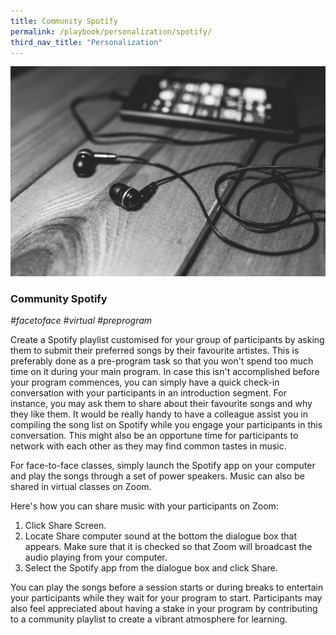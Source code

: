 ```yaml
---
title: Community Spotify
permalink: /playbook/personalization/spotify/
third_nav_title: "Personalization"
---
```


![Music](/images/music.jpg)
### Community Spotify
*#facetoface #virtual #preprogram*

Create a Spotify playlist customised for your group of participants by asking them to submit their preferred songs by their favourite artistes. This is preferably done as a pre-program task so that you won't spend too much time on it during your main program. In case this isn't accomplished before your program commences, you can simply have a quick check-in conversation with your participants in an introduction segment. For instance, you may ask them to share about their favourite songs and why they like them. It would be really handy to have a colleague assist you in compiling the song list on Spotify while you engage your participants in this conversation. This might also be an opportune time for participants to network with each other as they may find common tastes in music. 

For face-to-face classes, simply launch the Spotify app on your computer and play the songs through a set of power speakers. Music can also be shared in virtual classes on Zoom. 

Here's how you can share music with your participants on Zoom: 
  1. Click Share Screen. 
  2. Locate Share computer sound at the bottom the dialogue box that appears. Make sure that it is checked so that Zoom will broadcast the audio playing from your computer. 
  3. Select the Spotify app from the dialogue box and click Share. 

You can play the songs before a session starts or during breaks to entertain your participants while they wait for your program to start. Participants may also feel appreciated about having a stake in your program by contributing to a community playlist to create a vibrant atmosphere for learning.
